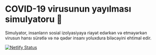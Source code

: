 # COVID-19 virusunun yayılması simulyatoru 🦠

Simulyator, insanların sosial izolyasiyaya riayət edərkən və etməyərkən virusun hansı sürətlə və nə qədər insanı yoluxdura biləcəyini ehtimal edir.

[![Netlify Status](https://api.netlify.com/api/v1/badges/bf3350fb-9403-41d0-9238-df2728748e25/deploy-status)](https://covid-sim.netlify.com/)